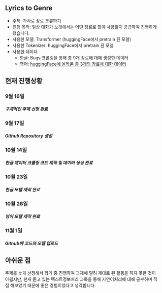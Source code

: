 ## Lyrics to Genre
- 주제: 가사로 장르 분류하기
- 진행 목적: 일상 대화가 노래에서는 어떤 장르로 많이 사용할지 궁금하여 진행하게 됐습니다.
- 사용한 모델: Transformer (huggingFace에서 pretrain 된 모델)
- 사용한 Tokenizer: huggingFace에서 pretrain 된 모델
- 사용한 데이터
  - 한글: Bugs 크롤링을 통해 총 9개 장르에 대해 생성한 데이터
  - 영어: [huggingFace에 올라온 총 3개의 장르에 대한 데이터](https://huggingface.co/datasets/Veucci/lyric-to-3genre)


## 현재 진행상황
### 9월 16일
##### 구체적인 주제 선정 완료
### 9월 17일
##### Github Repository 생성
### 10월 14일
##### 한글 데이터 크롤링 코드 제작 및 데이터 생성 완료
### 10월 23일
##### 한글 모델 제작 완료
### 10월 28일
##### 영어 모델 제작 완료
### 11월 1일
##### Github에 코드와 모델 업로드

## 아쉬운 점
주제를 늦게 선정해서 학기 중 진행하여 과제에 밀려 제대로 된 활동을 하지 못한 것이 아쉽지만, 현재 듣고 있는 텍스트정보처리 과목을 통해 자연어처리에 대해 공부하며 직접 해보았기 때문에 좋은 경험이었다고 생각합니다.
